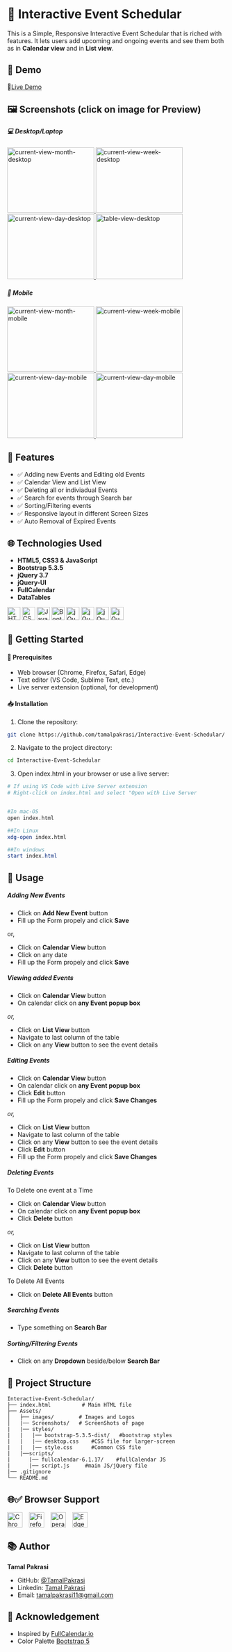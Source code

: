 # 📅 Interactive Event Schedular 


This is a Simple, Responsive Interactive Event Schedular that is riched with features. It lets users add upcoming and ongoing events and see them both as in **Calendar view** and in **List view**.

## 🚀 Demo

🔗[Live Demo](https://tamalpakrasi.github.io/Interactive-Event-Schedular/)

## 🖼️ Screenshots (click on image for Preview)

##### 💻 Desktop/Laptop

<p>
<a href="https://raw.githubusercontent.com/tamalpakrasi/Interactive-Event-Schedular/main/Assets/Screenshots/Calendar-Desktop-View-Month.png">
 <img src="./Assets/Screenshots/Calendar-Desktop-View-Month.png" alt="current-view-month-desktop" width="200" height="150">
</a>
<a href="https://raw.githubusercontent.com/tamalpakrasi/Interactive-Event-Schedular/main/Assets/Screenshots/Calendar-Desktop-View-Week.png">
 <img src="./Assets/Screenshots/Calendar-Desktop-View-Week.png" alt="current-view-week-desktop" width="200" height="150">
</a>
<a href="https://raw.githubusercontent.com/tamalpakrasi/Interactive-Event-Schedular/main/Assets/Screenshots/Calendar-Desktop-View-Today.png">
 <img src="./Assets/Screenshots/Calendar-Desktop-View-Today.png" alt="current-view-day-desktop" width="200" height="150">
</a>
<a href="https://raw.githubusercontent.com/tamalpakrasi/Interactive-Event-Schedular/main/Assets/Screenshots/Table-Desktop-View.png">
 <img src="./Assets/Screenshots/Table-Desktop-View.png" alt="table-view-desktop" width="200" height="150">
</a>
</p>


##### 📱 Mobile

<p>
<a href="https://raw.githubusercontent.com/tamalpakrasi/Interactive-Event-Schedular/main/Assets/Screenshots/Calendar-Mobile-View-Month.png">
 <img src="./Assets/Screenshots/Calendar-Mobile-View-Month.png" alt="current-view-month-mobile" width="200" height="150" style="object-fit:cover">
</a>
<a href="https://raw.githubusercontent.com/tamalpakrasi/Interactive-Event-Schedular/main/Assets/Screenshots/Calendar-Mobile-View-Week.png">
 <img src="./Assets/Screenshots/Calendar-Mobile-View-Week.png" alt="current-view-week-mobile" width="200" height="150" style="object-fit:cover">
</a>
<a href="https://raw.githubusercontent.com/tamalpakrasi/Interactive-Event-Schedular/main/Assets/Screenshots/Calendar-Mobile-View-Today.png">
 <img src="./Assets/Screenshots/Calendar-Mobile-View-Today.png" alt="current-view-day-mobile" width="200" height="150" style="object-fit:cover">
</a>
<a href="https://raw.githubusercontent.com/tamalpakrasi/Interactive-Event-Schedular/main/Assets/Screenshots/Table-Mobile-View.png">
 <img src="./Assets/Screenshots/Table-Mobile-View.png" alt="current-view-day-mobile" width="200" height="150" style="object-fit:cover">
</a>
</p>

## 🌟 Features

- ✅ Adding new Events and Editing old Events
- ✅ Calendar View and List View
- ✅ Deleting all or indiviadual Events
- ✅ Search for events through Search bar
- ✅ Sorting/Filtering events
- ✅ Responsive layout in different Screen Sizes
- ✅ Auto Removal of Expired Events

## 🌐 Technologies Used

- **HTML5, CSS3 & JavaScript**
- **Bootstrap 5.3.5**
- **jQuery 3.7**
- **jQuery-UI**
- **FullCalendar**
- **DataTables**

<p>
<img src="https://raw.githubusercontent.com/devicons/devicon/master/icons/html5/html5-original.svg" alt="HTML5" height="30">
<img src="https://raw.githubusercontent.com/devicons/devicon/master/icons/css3/css3-original.svg" alt="CSS3" height="30">
<img src="https://raw.githubusercontent.com/devicons/devicon/master/icons/javascript/javascript-original.svg" alt="JavaScript" height="30">
<img src="https://getbootstrap.com/docs/5.3/assets/brand/bootstrap-logo-shadow.png" alt="Bootstarp5" height="30">
<img src="https://raw.githubusercontent.com/devicons/devicon/master/icons/jquery/jquery-original.svg" alt="jQuery" height="30">
<img src="./Assets/images/logo-jquery-ui.png" alt="jQuery-UI" height="30">
<img src="./Assets/images/fullCalendarLogo.png" alt="jQuery-UI" height="30">
<img src="./Assets/images/datatables.png" alt="jQuery-UI" height="30" style="object-fit:cover">
</p>

## 🔰 Getting Started
#### 🎯 Prerequisites

- Web browser (Chrome, Firefox, Safari, Edge)
- Text editor (VS Code, Sublime Text, etc.)
- Live server extension (optional, for development)

#### 📥 Installation

1. Clone the repository:

```bash
git clone https://github.com/tamalpakrasi/Interactive-Event-Schedular/
```

2. Navigate to the project directory:

```bash
cd Interactive-Event-Schedular
```

3. Open index.html in your browser or use a live server:

```bash
# If using VS Code with Live Server extension
# Right-click on index.html and select "Open with Live Server


#In mac-OS
open index.html

##In Linux
xdg-open index.html
```

```powershell
##In windows
start index.html
```

## 🔄 Usage

##### Adding New Events
- Click on **Add New Event** button
- Fill up the Form propely and click **Save**

or,

- Click on **Calendar View** button
- Click on any date
- Fill up the Form propely and click **Save**

##### Viewing added Events
- Click on **Calendar View** button
- On calendar click on **any Event popup box**

*or,*

- Click on **List View** button
- Navigate to last column of the table
- Click on any **View** button to see the event details

##### Editing Events
- Click on **Calendar View** button
- On calendar click on **any Event popup box**
- Click **Edit** button
- Fill up the Form propely and click **Save Changes**

*or,*

- Click on **List View** button
- Navigate to last column of the table
- Click on any **View** button to see the event details
- Click **Edit** button
- Fill up the Form propely and click **Save Changes**

##### Deleting Events

To Delete one event at a Time

- Click on **Calendar View** button
- On calendar click on **any Event popup box**
- Click **Delete** button

*or,*

- Click on **List View** button
- Navigate to last column of the table
- Click on any **View** button to see the event details
- Click **Delete** button

To Delete All Events

- Click on **Delete All Events** button

##### Searching Events

- Type something on **Search Bar**

##### Sorting/Filtering Events
- Click on any **Dropdown** beside/below **Search Bar**

## 🌳 Project Structure

```text
Interactive-Event-Schedular/
├── index.html          # Main HTML file
├── Assets/
│   ├── images/        # Images and Logos
│   |── Screenshots/   # ScreenShots of page
|   |── styles/
|   |   |── bootstrap-5.3.5-dist/   #bootstrap styles
|   |   |── desktop.css    #CSS file for larger-screen
|   |   |── style.css      #Common CSS file
|   |──scripts/ 
|      |── fullcalendar-6.1.17/    #fullCalendar JS
|      |── script.js     #main JS/jQuery file
|── .gitignore
└── README.md
```

## 🌐✅ Browser Support

<p style="display:flex; gap:15px;">
<img src="https://upload.wikimedia.org/wikipedia/commons/e/e1/Google_Chrome_icon_%28February_2022%29.svg" alt="Chrome" height="35">  
<img src="https://upload.wikimedia.org/wikipedia/commons/a/a0/Firefox_logo%2C_2019.svg" alt="Firefox" height="35">  
<img src="https://upload.wikimedia.org/wikipedia/commons/4/49/Opera_2015_icon.svg" alt="Opera" height="35">  
<img src="https://upload.wikimedia.org/wikipedia/commons/9/98/Microsoft_Edge_logo_%282019%29.svg" alt="Edge" height="35">  
</p>

## 📚 Author

**Tamal Pakrasi**

- GitHub: [@TamalPakrasi](https://github.com/TamalPakrasi)
- Linkedin: [Tamal Pakrasi](https://www.linkedin.com/in/tamal-pakrasi-0224b8338)
- Email: [tamalpakrasi11@gmail.com](mailto:tamalpakrasi11@gmail.com)

## 🙏 Acknowledgement

- Inspired by [FullCalendar.io](https://fullcalendar.io)
- Color Palette [Bootstrap 5](https://getbootstrap.com/)


